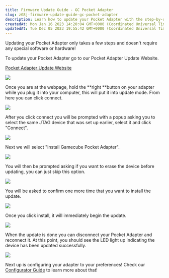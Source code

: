 ```yaml
---
title: Firmware Update Guide - GC Pocket Adapter
slug: zG8j-firmware-update-guide-gc-pocket-adapter
description: Learn how to update your Pocket Adapter with the step-by-step instructions provided in this document. Visit the Pocket Adapter Update Website, put your adapter into update mode, select the JTAG device, install the Gamecube Pocket Adapter, and complete the
createdAt: Mon Jan 16 2023 14:20:04 GMT+0000 (Coordinated Universal Time)
updatedAt: Tue Dec 05 2023 19:55:42 GMT+0000 (Coordinated Universal Time)
---
```


Updating your Pocket Adapter only takes a few steps and doesn't require any special software or hardware!

To update your Pocket Adapter go to our Pocket Adapter Update Website.

[Pocket Adapter Update Website](https://handheldlegend.github.io/gc_pocket.html)

![](https://i.imgur.com/r931vnl.jpeg)

Once you are at the webpage, hold the **right **button on your adapter while you plug it into your computer, this will put it into update mode. From here you can click connect.&#x20;

![](https://i.imgur.com/EzXWgJr.png)

After you click connect you will be prompted with a popup asking you to select the same JTAG device that was set up earlier, select it and click "Connect".

![](../../assets/izuOuwvOAEAaOt8luRaSu_9es90jxcj3.png)

Next we will select "Install Gamecube Pocket Adapter".

![](https://i.imgur.com/pPYKwvr.png)

You will then be prompted asking if you want to erase the device before updating, you can just skip this option.

![](https://i.imgur.com/HU8kchA.png)

You will be asked to confirm one more time that you want to install the update.

![](https://i.imgur.com/haTQKqC.png)

Once you click install, it will immediately begin the update.

![](https://i.imgur.com/Sa3VpOU.png)

When the update is done you can disconnect your Pocket Adapter and reconnect it. At this point, you should see the LED light up indicating the device has been updated successfully.

![](https://i.imgur.com/5v8h1jd.png)

Next up is configuring your adapter to your preferences! Check our [Configurator Guide](https://wiki.handheldlegend.com/configurator-guide-gc-pocket-adapter) to learn more about that!
